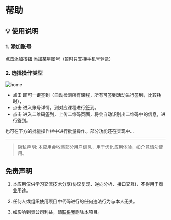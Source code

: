 # 帮助

## 💡 使用说明

### 1. 添加账号

点击添加按钮 添加某星账号（暂时只支持手机号登录）

### 2. 选择操作类型

![home](/img/home.png)

- 点击 <Icon name="material-symbols:swipe-up-outline" ></Icon> 即可一键签到（自动检测所有课程，所有可签到活动进行签到，比较耗时），
- 点击 <Icon name="material-symbols:medical-information-outline-sharp" ></Icon> 进入账号详情，到对应课程进行签到。
- 点击 <Icon name="mdi:qrcode-scan" ></Icon> 进入二维码签到，上传二维码页面，将会自动识别出二维码中的信息，进行签到。
  
也可在下方的批量操作栏中进行批量操作。部分功能还在实现中...

---

> 隐私声明: 本应用会收集部分用户信息，用于优化应用体验，如介意请勿使用。

## 免责声明

1. 本应用仅供学习交流技术分享(协议复现、逆向分析、接口交互)，不得用于商业用途。

2. 任何人或组织使用项目中代码进行的任何违法行为与本人无关。

3. 如影响到贵公司利益，请[联系我](mailto:kuizuo12@163.com)删除本项目。
